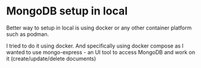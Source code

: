 # MongoDB setup in local

Better way to setup in local is using docker or any other container platform such as podman.

I tried to do it using docker. And specifically using docker compose as I wanted to use mongo-express - an UI tool to access MongoDB and work on it (create/update/delete documents)

